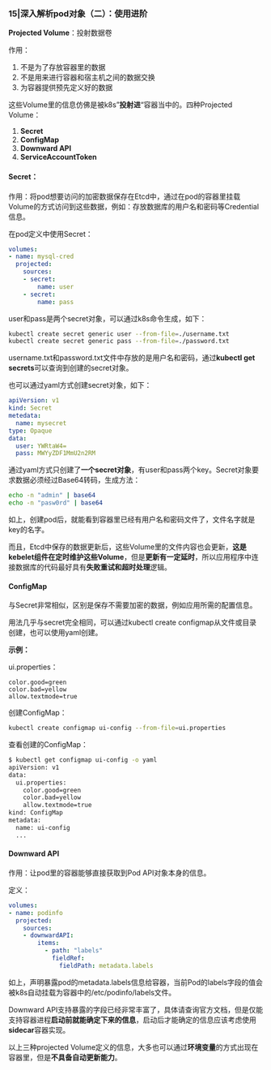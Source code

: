 ### 15|深入解析pod对象（二）：使用进阶

**Projected Volume**：投射数据卷

作用：

1. 不是为了存放容器里的数据
2. 不是用来进行容器和宿主机之间的数据交换
3. 为容器提供预先定义好的数据

这些Volume里的信息仿佛是被k8s”**投射进**“容器当中的。四种Projected Volume：

1. **Secret**
2. **ConfigMap**
3. **Downward API**
4. **ServiceAccountToken**

#### Secret：

作用：将pod想要访问的加密数据保存在Etcd中，通过在pod的容器里挂载Volume的方式访问到这些数据，例如：存放数据库的用户名和密码等Credential信息。

在pod定义中使用Secret：

```yaml
volumes:
- name: mysql-cred
  projected:
    sources:
    - secret:
        name: user
    - secret:
        name: pass
```

user和pass是两个secret对象，可以通过k8s命令生成，如下：

```sh
kubectl create secret generic user --from-file=./username.txt
kubectl create secret generic pass --from-file=./password.txt
```

username.txt和password.txt文件中存放的是用户名和密码，通过**kubectl get secrets**可以查询到创建的secret对象。

也可以通过yaml方式创建secret对象，如下：

```yaml
apiVersion: v1
kind: Secret
metedata:
  name: mysecret
type: Opaque
data:
  user: YWRtaW4=
  pass: MWYyZDF1MmU2n2RM
```

通过yaml方式只创建了**一个secret对象**，有user和pass两个key。Secret对象要求数据必须经过Base64转码，生成方法：

```sh
echo -n "admin" | base64
echo -n "pasw0rd" | base64
```

如上，创建pod后，就能看到容器里已经有用户名和密码文件了，文件名字就是key的名字。

而且，Etcd中保存的数据更新后，这些Volume里的文件内容也会更新，**这是kebelet组件在定时维护这些Volume**，但是**更新有一定延时**，所以应用程序中连接数据库的代码最好具有**失败重试和超时处理**逻辑。

#### ConfigMap

与Secret非常相似，区别是保存不需要加密的数据，例如应用所需的配置信息。

用法几乎与secret完全相同，可以通过kubectl create configmap从文件或目录创建，也可以使用yaml创建。

**示例：**

ui.properties：

```properties
color.good=green
color.bad=yellow
allow.textmode=true
```

创建ConfigMap：

```sh
kubectl create configmap ui-config --from-file=ui.properties
```

查看创建的ConfigMap：

```sh
$ kubectl get configmap ui-config -o yaml
apiVersion: v1
data:
  ui.properties:
    color.good=green
    color.bad=yellow
    allow.textmode=true
kind: ConfigMap
metadata:
  name: ui-config
  ...
```

#### Downward API

作用：让pod里的容器能够直接获取到Pod API对象本身的信息。

定义：

```yaml
volumes:
- name: podinfo
  projected:
    sources:
    - downwardAPI:
        items:
          - path: "labels"
            fieldRef:
              fieldPath: metadata.labels  
```

如上，声明暴露pod的metadata.labels信息给容器，当前Pod的labels字段的值会被k8s自动挂载为容器中的/etc/podinfo/labels文件。

Downward API支持暴露的字段已经非常丰富了，具体请查询官方文档，但是仅能支持容器进程**启动前就能确定下来的信息**，启动后才能确定的信息应该考虑使用**sidecar**容器实现。

以上三种projected Volume定义的信息，大多也可以通过**环境变量**的方式出现在容器里，但是**不具备自动更新能力**。



